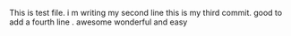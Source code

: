 This is test file.
i m writing my second line
this is my third commit.
good to add a fourth line .
awesome
wonderful and easy
